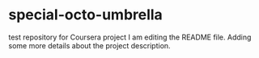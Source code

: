 # special-octo-umbrella
test repository for Coursera project
I am editing the README file. Adding some more details about the project description.
